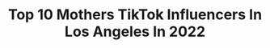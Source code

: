 ---
title: Top 10 Mothers TikTok Influencers In Los Angeles In 2022
description: >-
  Find top mothers TikTok influencers in Los Angeles in 2022. Most popular hashtags: #fyp #foryou #losangeles #foryoupage.
platform: TikTok
hits: 17
text_top: Identify the best TikTok accounts on inBeat.
text_bottom: inBeat has 17 TikTok influencers like this in Los Angeles, United States for you to connect with.
profiles:
  - username: "a.d.woods"
    fullname: >-
      Dada&YaYa
    bio: >-
      Daddy&Daughter Life Aaliyah Rose & Andre D. Woods Daddy’s IG: @a.d.woods
    location: "United States"
    followers: 121300
    engagement: 1370
    commentsToLikes: 0.008994
    id: ckacfuea7sinq0i78jg6lep8w
    verified: false
    hashtags: "#fyp, #daddysgirl, #father, #love"
  - username: "hector_again"
    fullname: >-
      Hector Reyes
    bio: >-
      With love from The High Desert, California Salvadoreño garrobero 👊🏼
    location: "United States"
    followers: 6141
    engagement: 291
    commentsToLikes: 0.065807
    id: ckb9t6hh6quvv0j23ocg5quax
    verified: false
    hashtags: "#california, #weather, #realestateagent, #salvadore"
  - username: "ruben_carrillo"
    fullname: >-
      Ruben Carrillo
    bio: >-
      🕰21 😄 🎥I have a YouTube Channel 💻 🧸Thanks for 25k !🎈 🌇Los Angeles, CA🌃
    location: "United States"
    followers: 25300
    engagement: 832
    commentsToLikes: 0.038600
    id: ck9pmqunfazpa0j7827q8l6nw
    verified: false
    hashtags: "#fyp, #foryoupage, #trend, #xyzbca"
  - username: "the_f.a.b.ulous_francos"
    fullname: >-
      Norma 👑 SNIFFULZ 💎
    bio: >-
      Mother👸🏼Survivor💪🏼 #CrowClan #angelnorma324 😇Be the Change You Want to See
    location: "United States"
    followers: 3712
    engagement: 1153
    commentsToLikes: 0.488020
    id: ckcdmnjrnabqn0j236o79ocwl
    verified: false
    hashtags: "#viral, #bruh, #jewelry, #family"
  - username: "goodluckkarly"
    fullname: >-
      karly 🦋
    bio: >-
      i kiss my mother with this mouth
    location: "United States"
    followers: 14500
    engagement: 1173
    commentsToLikes: 0.039707
    id: ckajk1773nvz10i78s9aueb0f
    verified: false
    hashtags: "#photographer, #foru, #foryou, #fyp"
  - username: "rubabillions"
    fullname: >-
      Ruba Kareem
    bio: >-
      your mother. TikTok/Instagram: @itsofficialjamilah Instagram: @rubabillions
    location: "United States"
    followers: 38300
    engagement: 483
    commentsToLikes: 0.020919
    id: ckb0v2l6lkeyc0j230ae9u84p
    verified: false
    hashtags: "#quarantine, #viral, #fyp, #mom"
  - username: "zarinaisprincess"
    fullname: >-
      Zarina 
    bio: >-
      i guess🦋🙈💕 youtube: zarina qazi snap: zarina101
    location: "United States"
    followers: 25500
    engagement: 1365
    commentsToLikes: 0.089002
    id: ck90z0d25c6fs0j78ebuwz5hq
    verified: false
    hashtags: "#brother, #foryou, #gossipgirl, #ootd"
  - username: "mulletedmadman"
    fullname: >-
      Saul Trujillo
    bio: >-
      Stand up comedian and kissing booth inspector.
    location: "United States"
    followers: 9204
    engagement: 773
    commentsToLikes: 0.037983
    id: ckbam3u4hd15a0j23lflq1s4z
    verified: false
    hashtags: "#standup, #maincharacter, #mexican, #funny"
  - username: "curbclips"
    fullname: >-
      Curb Your Enthusiasm
    bio: >-
      Pretty, pretty, pretty good clips Video credits: Curb Your Enthusiasm GET $10⬇️
    location: "United States"
    followers: 15332
    engagement: 835
    commentsToLikes: 0.012041
    id: ckahyqt1q0gmz0i782500g7xw
    verified: false
    hashtags: "#curbclips, #funny, #foryou, #jbsmoove"
  - username: "ome"
    fullname: >-
      @ome
    bio: >-
      (Oh-me) 📧 info@omehabiba.com Creator of @rishta.live
    location: "United States"
    followers: 211700
    engagement: 618
    commentsToLikes: 0.015098
    id: ck8kda14y4tbx0j78u46bgr7m
    verified: false
    hashtags: "#pakistani, #doitbold, #tiktokmom, #indian"
---